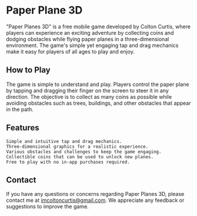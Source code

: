 # Paper Plane 3D

"Paper Planes 3D" is a free mobile game developed by Colton Curtis, where players can experience an exciting adventure by collecting coins and dodging obstacles while flying paper planes in a three-dimensional environment. The game's simple yet engaging tap and drag mechanics make it easy for players of all ages to play and enjoy.
## How to Play

The game is simple to understand and play. Players control the paper plane by tapping and dragging their finger on the screen to steer it in any direction. The objective is to collect as many coins as possible while avoiding obstacles such as trees, buildings, and other obstacles that appear in the path.
## Features
 
    Simple and intuitive tap and drag mechanics.
    Three-dimensional graphics for a realistic experience.
    Various obstacles and challenges to keep the game engaging.
    Collectible coins that can be used to unlock new planes.
    Free to play with no in-app purchases required.

## Contact

If you have any questions or concerns regarding Paper Planes 3D, please contact me at imcoltoncurtis@gmail.com. We appreciate any feedback or suggestions to improve the game.
